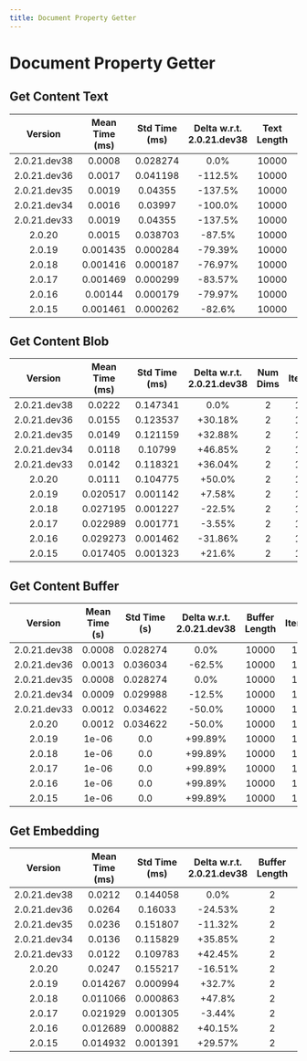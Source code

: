 ```yaml
---
title: Document Property Getter
---
```

# Document Property Getter

## Get Content Text

| Version | Mean Time (ms) | Std Time (ms) | Delta w.r.t. 2.0.21.dev38 | Text Length | Iterations |
| :---: | :---: | :---: | :---: | :---: | :---: |
| 2.0.21.dev38 | 0.0008 | 0.028274 | 0.0% | 10000 | 10000 |
| 2.0.21.dev36 | 0.0017 | 0.041198 | -112.5% | 10000 | 10000 |
| 2.0.21.dev35 | 0.0019 | 0.04355 | -137.5% | 10000 | 10000 |
| 2.0.21.dev34 | 0.0016 | 0.03997 | -100.0% | 10000 | 10000 |
| 2.0.21.dev33 | 0.0019 | 0.04355 | -137.5% | 10000 | 10000 |
| 2.0.20 | 0.0015 | 0.038703 | -87.5% | 10000 | 10000 |
| 2.0.19 | 0.001435 | 0.000284 | -79.39% | 10000 | 10000 |
| 2.0.18 | 0.001416 | 0.000187 | -76.97% | 10000 | 10000 |
| 2.0.17 | 0.001469 | 0.000299 | -83.57% | 10000 | 10000 |
| 2.0.16 | 0.00144 | 0.000179 | -79.97% | 10000 | 10000 |
| 2.0.15 | 0.001461 | 0.000262 | -82.6% | 10000 | 10000 |
## Get Content Blob

| Version | Mean Time (ms) | Std Time (ms) | Delta w.r.t. 2.0.21.dev38 | Num Dims | Iterations |
| :---: | :---: | :---: | :---: | :---: | :---: |
| 2.0.21.dev38 | 0.0222 | 0.147341 | 0.0% | 2 | 10000 |
| 2.0.21.dev36 | 0.0155 | 0.123537 | +30.18% | 2 | 10000 |
| 2.0.21.dev35 | 0.0149 | 0.121159 | +32.88% | 2 | 10000 |
| 2.0.21.dev34 | 0.0118 | 0.10799 | +46.85% | 2 | 10000 |
| 2.0.21.dev33 | 0.0142 | 0.118321 | +36.04% | 2 | 10000 |
| 2.0.20 | 0.0111 | 0.104775 | +50.0% | 2 | 10000 |
| 2.0.19 | 0.020517 | 0.001142 | +7.58% | 2 | 10000 |
| 2.0.18 | 0.027195 | 0.001227 | -22.5% | 2 | 10000 |
| 2.0.17 | 0.022989 | 0.001771 | -3.55% | 2 | 10000 |
| 2.0.16 | 0.029273 | 0.001462 | -31.86% | 2 | 10000 |
| 2.0.15 | 0.017405 | 0.001323 | +21.6% | 2 | 10000 |
## Get Content Buffer

| Version | Mean Time (s) | Std Time (s) | Delta w.r.t. 2.0.21.dev38 | Buffer Length | Iterations |
| :---: | :---: | :---: | :---: | :---: | :---: |
| 2.0.21.dev38 | 0.0008 | 0.028274 | 0.0% | 10000 | 10000 |
| 2.0.21.dev36 | 0.0013 | 0.036034 | -62.5% | 10000 | 10000 |
| 2.0.21.dev35 | 0.0008 | 0.028274 | 0.0% | 10000 | 10000 |
| 2.0.21.dev34 | 0.0009 | 0.029988 | -12.5% | 10000 | 10000 |
| 2.0.21.dev33 | 0.0012 | 0.034622 | -50.0% | 10000 | 10000 |
| 2.0.20 | 0.0012 | 0.034622 | -50.0% | 10000 | 10000 |
| 2.0.19 | 1e-06 | 0.0 | +99.89% | 10000 | 10000 |
| 2.0.18 | 1e-06 | 0.0 | +99.89% | 10000 | 10000 |
| 2.0.17 | 1e-06 | 0.0 | +99.89% | 10000 | 10000 |
| 2.0.16 | 1e-06 | 0.0 | +99.89% | 10000 | 10000 |
| 2.0.15 | 1e-06 | 0.0 | +99.89% | 10000 | 10000 |
## Get Embedding

| Version | Mean Time (ms) | Std Time (ms) | Delta w.r.t. 2.0.21.dev38 | Buffer Length | Iterations |
| :---: | :---: | :---: | :---: | :---: | :---: |
| 2.0.21.dev38 | 0.0212 | 0.144058 | 0.0% | 2 | 10000 |
| 2.0.21.dev36 | 0.0264 | 0.16033 | -24.53% | 2 | 10000 |
| 2.0.21.dev35 | 0.0236 | 0.151807 | -11.32% | 2 | 10000 |
| 2.0.21.dev34 | 0.0136 | 0.115829 | +35.85% | 2 | 10000 |
| 2.0.21.dev33 | 0.0122 | 0.109783 | +42.45% | 2 | 10000 |
| 2.0.20 | 0.0247 | 0.155217 | -16.51% | 2 | 10000 |
| 2.0.19 | 0.014267 | 0.000994 | +32.7% | 2 | 10000 |
| 2.0.18 | 0.011066 | 0.000863 | +47.8% | 2 | 10000 |
| 2.0.17 | 0.021929 | 0.001305 | -3.44% | 2 | 10000 |
| 2.0.16 | 0.012689 | 0.000882 | +40.15% | 2 | 10000 |
| 2.0.15 | 0.014932 | 0.001391 | +29.57% | 2 | 10000 |
